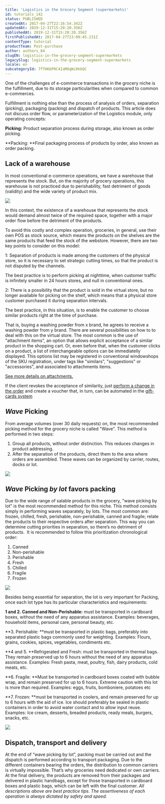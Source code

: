 ```yaml
---
title: 'Logistics in the Grocery Segment (supermarkets)'
id: tutorials_142
status: PUBLISHED
createdAt: 2017-04-27T22:16:54.342Z
updatedAt: 2019-12-31T15:20:20.356Z
publishedAt: 2019-12-31T15:20:20.356Z
firstPublishedAt: 2017-04-27T23:00:45.231Z
contentType: tutorial
productTeam: Post-purchase
author: authors_84
slugEN: logistics-in-the-grocery-segment-supermarkets
legacySlug: logistics-in-the-grocery-segment-supermarkets
locale: en
subcategoryId: 7fTH6bP0C4IaM8qWi0kkQC
---
```


One of the challenges of e-commerce transactions in the grocery niche is the fulfillment, due to its storage particularities when compared to common e-commerces.

Fulfillment is nothing else than the process of analysis of orders, separation (picking), packaging (packing) and dispatch of products. This article does not discuss order flow, or parameterization of the Logistics module, only operating concepts:

**Picking:** Product separation process during storage, also known as order picking.

**Packing: **Final packaging process of products by order, also known as order packing.

## Lack of a warehouse

In most conventional e-commerce operations, we have a warehouse that represents the stock. But, on the majority of grocery operations, this warehouse is not practiced due to perishability, fast detriment of goods (validity) and the wide variety of product mix.

![](https://cdn.statically.io/gh/vtexdocs/help-center-content/refs/heads/main/docs/en/tutorials/shipping/shipping-strategy/logistics-in-the-grocery-segment-supermarkets_1.jpg)

In this context, the existence of a warehouse that represents the stock would demand almost twice of the required space, together with a major order flow before the detriment of the products.

To avoid this costly and complex operation, groceries, in general, use their own POS as stock source, which means the products on the shelves are the same products that feed the stock of the webstore. However, there are two key points to consider on this model:

1: Separation of products is made among the customers of the physical store, so it is necessary to set strategic cutting times, so that the product is not disputed by the channels.

The best practice is to perform picking at nighttime, when customer traffic is infinitely smaller in 24 hours stores, and null in conventional ones.

2: There is a possibility that the product is sold in the virtual store, but no longer available for picking on the shelf, which means that a physical store customer purchased it during separation intervals.

The best practice, in this situation, is to enable the customer to choose similar products right at the time of purchase. 

That is, buying a washing powder from x brand, he agrees to receive a washing powder from y brand. There are several possibilities on how to to deal with this on the virtual store. The most common is the use of "attachment items", an option that allows explicit acceptance of a similar product in the shopping cart. Or, even before that, when the customer clicks on a product, a list of interchangeable options can be immediatelly displayed. This options list may be registered in conventional windowshops of the SKU registration, under tags like "similars", "suggestions" or "accessories", and associated to attachments items.

[See more details on attachments.](http://vtex.github.io/docs/vtex.js/latest/checkout/index.html)

If the client revokes the acceptance of similarity, just [perform a change in the order](http://lab.vtex.com/docs/oms/api/latest/orders/index.html#registrar-mudanas) and create a voucher that, in turn, can be automated in the [gift-cards system](http://lab.vtex.com/docs/gcs/api/latest/giftcard/index.html#listar-gift-cards)

## _Wave_ Picking

From average volumes (over 30 daily requests) on, the most recommended picking method for the grocery niche is called "Wave". This method is performed in two steps:
1. Group all products, without order distinction. This reduces changes in product addressing.
2. After the separation of the products, direct them to the area where orders are assembled. These waves can be organized by carrier, routes, docks or lot.

![](https://cdn.statically.io/gh/vtexdocs/help-center-content/refs/heads/main/docs/en/tutorials/shipping/shipping-strategy/logistics-in-the-grocery-segment-supermarkets_2.jpg)

## _Wave_ Picking _by lot_ favors packing

Due to the wide range of salable products in the grocery, "wave picking by lot" is the most recommended method for this niche. This method consists simply in performing waves separately, by lots. The most common are: frozen, chilled, fresh, perishable, non-perishable, canned and fragile; relate the products to their respective orders after separation. This way you can determine cutting priorities in separation, so there&#8217;s no detriment of products.  It is recommended to follow this prioritization chronological order:

1. Canned
2. Non-perishable
3. Perishable
4. Fresh
5. Chilled
6. Fragile
7. Frozen

![](https://cdn.statically.io/gh/vtexdocs/help-center-content/refs/heads/main/docs/en/tutorials/shipping/shipping-strategy/logistics-in-the-grocery-segment-supermarkets_3.jpg)

Besides being essential for separation, the lot is very important for Packing, once each lot type has its particular characteristics and requirements:

**1 and 2. Canned and Non-Perishable:** must be transported in cardboard boxes, without the need of any apparatus assistance.
Examples: beverages, household items, personal care, personal beauty, etc.

**3. Perishable: **must be transported in plastic bags, preferably into separated plastic bags commonly used for weighting.
Examples: Flours, grains, cookies, spices, vegetables, condiments etc.

**4 and 5. **Refrigerated and Fresh: must be transported in thermal bags. They remain preserved up to 6 hours without the need of any apparatus assistance.
Examples: Fresh pasta, meat, poultry, fish, dairy products, cold meats, etc.

**6. Fragile: **Must be transported in cardboard boxes coated with bubble wrap, and remain preserved for up to 6 hours. Extreme caution with this lot is more than required.
Examples: eggs, fruits, bomboniere, potatoes etc

**7. Frozen: **must be transported in coolers, and remain preserved for up to 6 hours with the aid of ice. Ice should preferably be sealed in plastic containers in order to avoid water contact and to allow input reuse.
Examples: Ice cream, desserts, breaded products, ready meals, burgers, snacks, etc.

![](https://cdn.statically.io/gh/vtexdocs/help-center-content/refs/heads/main/docs/en/tutorials/shipping/shipping-strategy/logistics-in-the-grocery-segment-supermarkets_4.jpg)

## Dispatch, transport and delivery

At the end of &#8220;wave picking by lot&#8221;, packing must be carried out and the dispatch is performed according to transport packaging. Due to the different containers bearing the orders, the distribution to common carriers is virtually impossible. That&#8217;s why groceries need dedicated or own carriers.
At the final delivery, the products are removed from their packages and delivered in plastic handbags, except for those transported in cardboard boxes and plastic bags, which can be left with the final customer.
_All descriptions above are best practice tips. The assertiveness of each operation is always dictated by safety and speed._

